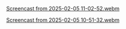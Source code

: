 [Screencast from 2025-02-05 11-02-52.webm](https://github.com/user-attachments/assets/21351ccf-a15e-4f5f-bb39-cd64257769ac)

[Screencast from 2025-02-05 10-51-32.webm](https://github.com/user-attachments/assets/35deacca-e0fd-4aaa-858e-90193de9d9b3)
